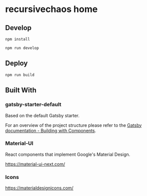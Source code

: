 # recursivechaos home

## Develop

`npm install`

`npm run develop`

## Deploy

`npm run build`

## Built With

### gatsby-starter-default

Based on the default Gatsby starter.

For an overview of the project structure please refer to the [Gatsby documentation - Building with Components](https://www.gatsbyjs.org/docs/building-with-components/).

### Material-UI

React components that implement Google's Material Design.

https://material-ui-next.com/

### Icons

https://materialdesignicons.com/
